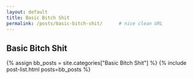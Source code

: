 ```yaml
---
layout: default
title: Basic Bitch Shit
permalink: /posts/basic-bitch-shit/      # nice clean URL
---
```


## Basic Bitch Shit

{% assign bb_posts = site.categories["Basic Bitch Shit"] %}
{% include post-list.html posts=bb_posts %}
